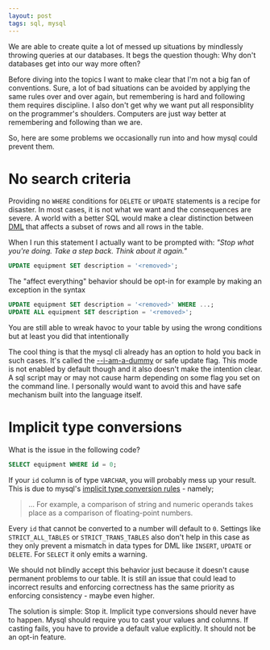 ```yaml
---
layout: post
tags: sql, mysql
---
```


We are able to create quite a lot of messed up situations by mindlessly throwing queries at our databases.
It begs the question though: Why don't databases get into our way more often?

Before diving into the topics I want to make clear that I'm not a big fan of conventions.
Sure, a lot of bad situations can be avoided by applying the same rules over and over again, but remembering is hard and following them requires discipline.
I also don't get why we want put all responsiblity on the programmer's shoulders.
Computers are just way better at remembering and following than we are.

So, here are some problems we occasionally run into and how mysql could prevent them.

# No search criteria 

Providing no `WHERE` conditions for `DELETE` or `UPDATE` statements is a recipe for disaster.
In most cases, it is not what we want and the consequences are severe.
A world with a better SQL would make a clear distinction between [DML](https://en.wikipedia.org/wiki/Data_manipulation_language) that affects a subset of rows and all rows in the table.

When I run this statement I actually want to be prompted with: _"Stop what you're doing. Take a step back. Think about it again."_

```sql
UPDATE equipment SET description = '<removed>';
```

The "affect everything" behavior should be opt-in for example by making an exception in the syntax

```sql
UPDATE equipment SET description = '<removed>' WHERE ...;
UPDATE ALL equipment SET description = '<removed>';
```

You are still able to wreak havoc to your table by using the wrong conditions but at least you did that intentionally

The cool thing is that the mysql cli already has an option to hold you back in such cases.
It's called the [--i-am-a-dummy](https://dev.mysql.com/doc/refman/8.0/en/mysql-command-options.html#option_mysql_safe-updates) or safe update flag.
This mode is not enabled by default though and it also doesn't make the intention clear.
A sql script may or may not cause harm depending on some flag you set on the command line.
I personally would want to avoid this and have safe mechanism built into the language itself.

# Implicit type conversions

What is the issue in the following code?

```sql
SELECT equipment WHERE id = 0;
```

If your `id` column is of type `VARCHAR`, you will probably mess up your result.
This is due to mysql's [implicit type conversion rules](https://dev.mysql.com/doc/refman/8.0/en/type-conversion.html) - namely;

> ... For example, a comparison of string and numeric operands takes place as a comparison of floating-point numbers. 

Every `id` that cannot be converted to a number will default to `0`.
Settings like `STRICT_ALL_TABLES` or `STRICT_TRANS_TABLES` also don't help in this case as they only prevent a mismatch in data types for DML like `INSERT`, `UPDATE` or `DELETE`.
For `SELECT` it only emits a warning.

We should not blindly accept this behavior just because it doesn't cause permanent problems to our table.
It is still an issue that could lead to incorrect results and enforcing correctness has the same priority as enforcing consistency - maybe even higher.

The solution is simple: Stop it.
Implicit type conversions should never have to happen.
Mysql should require you to cast your values and columns.
If casting fails, you have to provide a default value explicitly.
It should not be an opt-in feature.